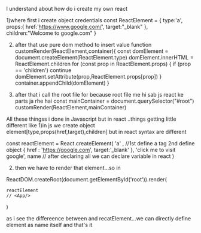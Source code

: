 I understand about how do i create my own react 

1)where first i create object credentials
const ReactElement = {
    type:'a',
    props:{
        href:'https://www.google.com/',
        target:"_blank"
    },
    children:"Welcome to google.com"
}

2) after that use pure dom method to insert value 
function  customRender(ReactElement,container){
    const domElement = document.createElement(ReactElement.type)
    domElement.innerHTML = ReactElement.children
    for (const prop in ReactElement.props) {
       if (prop == 'children') continue
       domElement.setAttribute(prop,ReactElement.props[prop])
    }
    container.appendChild(domElement)
}

3) after that i call the root file for because root file me hi sab js  react ke parts ja rhe hai
const mainContainer = document.querySelector("#root")
customRender(ReactElement,mainContainer)

All these thingss i done in Javascript but in react ..things getting little different like
1)in js we create object element[type,props(href,target),children]
but in react syntax are different 

const reactElement = React.createElement(
    'a' , //1st define a tag 2nd define object
    {
        href : 'https://google.com', target:'_blank'
    },
    'click me to visit google',
    name // after declaring all we can declare variable in react
)

2) then we have to render that element...so in 

ReactDOM.createRoot(document.getElementById('root')).render(

    reactElement 
    // <App/>
 
)

as i see the differeence between <app/> and recatElement...we can directly define element as name itself and that's it